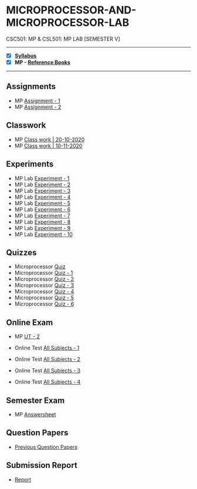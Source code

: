 # MICROPROCESSOR-AND-MICROPROCESSOR-LAB
 CSC501: MP & CSL501: MP LAB [SEMESTER V]

---

 - [X] **[Syllabus](https://github.com/Amey-Thakur/MICROPROCESSOR-AND-MICROPROCESSOR-LAB/blob/main/Syllabus/TE%20BE%20Comp%20Engg%20CBCGS%20Syllabus.pdf)**
 - [X] **MP - [Reference Books](https://github.com/Amey-Thakur/MICROPROCESSOR-AND-MICROPROCESSOR-LAB/tree/main/Reference%20Books)**

---

## Assignments
 - MP [Assignment - 1](https://github.com/Amey-Thakur/MICROPROCESSOR-AND-MICROPROCESSOR-LAB/blob/main/Assignments/Amey_B-50_MP_Assignment-1.pdf)
 - MP [Assignment - 2](https://github.com/Amey-Thakur/MICROPROCESSOR-AND-MICROPROCESSOR-LAB/blob/main/Assignments/Amey_B-50_MP_Assignment-2.pdf)

## Classwork
 - MP [Class work | 20-10-2020](https://github.com/Amey-Thakur/MICROPROCESSOR-AND-MICROPROCESSOR-LAB/blob/main/Classwork/Amey_B-50_MP_Lab_Classwork%20-%201.pdf)
 - MP [Class work | 10-11-2020](https://github.com/Amey-Thakur/MICROPROCESSOR-AND-MICROPROCESSOR-LAB/blob/main/Classwork/Amey_B-50_MP_Lab_Classwork%20-%202.pdf)

## Experiments
 - MP Lab [Experiment - 1](https://github.com/Amey-Thakur/MICROPROCESSOR-AND-MICROPROCESSOR-LAB/blob/main/Experiments/Amey_B-50_MP_Experiment-1.pdf)
 - MP Lab [Experiment - 2](https://github.com/Amey-Thakur/MICROPROCESSOR-AND-MICROPROCESSOR-LAB/blob/main/Experiments/Amey_B-50_MP_Experiment-2.pdf)
 - MP Lab [Experiment - 3](https://github.com/Amey-Thakur/MICROPROCESSOR-AND-MICROPROCESSOR-LAB/blob/main/Experiments/Amey_B-50_MP_Experiment-3.pdf)
 - MP Lab [Experiment - 4](https://github.com/Amey-Thakur/MICROPROCESSOR-AND-MICROPROCESSOR-LAB/blob/main/Experiments/Amey_B-50_MP_Experiment-4.pdf)
 - MP Lab [Experiment - 5](https://github.com/Amey-Thakur/MICROPROCESSOR-AND-MICROPROCESSOR-LAB/blob/main/Experiments/Amey_B-50_MP_Experiment-5.pdf)
 - MP Lab [Experiment - 6](https://github.com/Amey-Thakur/MICROPROCESSOR-AND-MICROPROCESSOR-LAB/blob/main/Experiments/Amey_B-50_MP_Experiment-6.pdf)
 - MP Lab [Experiment - 7](https://github.com/Amey-Thakur/MICROPROCESSOR-AND-MICROPROCESSOR-LAB/blob/main/Experiments/Amey_B-50_MP_Experiment-7.pdf)
 - MP Lab [Experiment - 8](https://github.com/Amey-Thakur/MICROPROCESSOR-AND-MICROPROCESSOR-LAB/blob/main/Experiments/Amey_B-50_MP_Experiment-8.pdf)
 - MP Lab [Experiment - 9](https://github.com/Amey-Thakur/MICROPROCESSOR-AND-MICROPROCESSOR-LAB/blob/main/Experiments/Amey_B-50_MP_Experiment-9.pdf)
 - MP Lab [Experiment - 10](https://github.com/Amey-Thakur/MICROPROCESSOR-AND-MICROPROCESSOR-LAB/blob/main/Experiments/Amey_B-50_MP_Experiment-10.pdf)

## Quizzes
 - Microprocessor [Quiz](https://github.com/Amey-Thakur/MICROPROCESSOR-AND-MICROPROCESSOR-LAB/blob/main/Quizzes/Quiz%20Microprocessor.pdf)
 - Microprocessor [Quiz - 1](https://github.com/Amey-Thakur/MICROPROCESSOR-AND-MICROPROCESSOR-LAB/blob/main/Quizzes/Quiz%20Microprocessor%20-%201.pdf)
 - Microprocessor [Quiz - 2](https://github.com/Amey-Thakur/MICROPROCESSOR-AND-MICROPROCESSOR-LAB/blob/main/Quizzes/Quiz%20Microprocessor%20-%202.pdf)
 - Microprocessor [Quiz - 3](https://github.com/Amey-Thakur/MICROPROCESSOR-AND-MICROPROCESSOR-LAB/blob/main/Quizzes/Quiz%20Microprocessor%20-%203.pdf)
 - Microprocessor [Quiz - 4](https://github.com/Amey-Thakur/MICROPROCESSOR-AND-MICROPROCESSOR-LAB/blob/main/Quizzes/Quiz%20Microprocessor%20-%204.pdf)
 - Microprocessor [Quiz - 5](https://github.com/Amey-Thakur/MICROPROCESSOR-AND-MICROPROCESSOR-LAB/blob/main/Quizzes/Quiz%20Microprocessor%20-%205.pdf)
 - Microprocessor [Quiz - 6](https://github.com/Amey-Thakur/MICROPROCESSOR-AND-MICROPROCESSOR-LAB/blob/main/Quizzes/Quiz%20Microprocessor%20-%206.pdf)

## Online Exam
 - MP [UT - 2](https://github.com/Amey-Thakur/MICROPROCESSOR-AND-MICROPROCESSOR-LAB/blob/main/Online%20Exam/MP%20UT-2.png)

 - Online Test [All Subjects - 1](https://github.com/Amey-Thakur/MICROPROCESSOR-AND-MICROPROCESSOR-LAB/blob/main/Online%20Exam/TE_B_Online_Test(All%20Subject)-1.pdf)
 - Online Test [All Subjects - 2](https://github.com/Amey-Thakur/MICROPROCESSOR-AND-MICROPROCESSOR-LAB/blob/main/Online%20Exam/TE_B_Online_Test(All%20Subject)-2.pdf)
 - Online Test [All Subjects - 3](https://github.com/Amey-Thakur/MICROPROCESSOR-AND-MICROPROCESSOR-LAB/blob/main/Online%20Exam/TE_B_Online_Test(All%20Subject)-3.pdf)
 - Online Test [All Subjects - 4](https://github.com/Amey-Thakur/MICROPROCESSOR-AND-MICROPROCESSOR-LAB/blob/main/Online%20Exam/TE_B_Online_Test(All%20Subject)-4.pdf)

## Semester Exam
 - MP [Answersheet](https://github.com/Amey-Thakur/MICROPROCESSOR-AND-MICROPROCESSOR-LAB/blob/main/Semester%20Exam/51112146_MP_Q.2%26Q.3.pdf)

## Question Papers
 - [Previous Question Papers](https://github.com/Amey-Thakur/MICROPROCESSOR-AND-MICROPROCESSOR-LAB/tree/main/Question%20Papers)

## Submission Report
 - [Report](https://github.com/Amey-Thakur/MICROPROCESSOR-AND-MICROPROCESSOR-LAB/blob/main/Submission%20Report/Amey_B-50_MP_Submission_Report.pdf)

